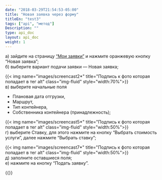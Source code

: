 ```yaml
---
date: "2018-03-29T21:54:53-05:00"
title: "Новая заявка через форму"
titleEn: "test3"
tags: ["api", "метод"]
Description: ""
type: api_doc
layout: api_doc
weight: 1
---
```


а) зайдите на страницу <a href="https://my.fesco.com/requests" target="_blank">“Мои заявки”</a>   и нажмите оранжевую кнопку “Новая заявка”; <br/>
б) выберите вариант подачи заявки — Новая заявка;

{{< img name="images/screencast2*" title="Подпись к фото которая попадает в тег alt" class="img-fluid" style="width:70%">}} <br/>
в) выберите начальные поля

- Плановая дата отгрузки, 
- Маршрут, 
- Тип контейнера, 
- Собственника контейнера (принадлежность);

{{< img name="images/screencast5*" title="Подпись к фото которая попадает в тег alt" class="img-fluid" style="width:50%">}} <br/>
г) выберите Ставку, 
для этого нажмите на кнопку “Выбрать стоимость услуги”, далее нажмите “Выбрать ставку”;

{{< img name="images/screencast7*" title="Подпись к фото которая попадает в тег alt" class="img-fluid" style="width:50%">}} <br/>
д) заполните оставшиеся поля; <br/>
е) нажмите на кнопку “Подать заявку”.

{{<alert icon="envelope" color="alert8-light" text="После отправки заявки вам будет отправлено уведомление с деталями заявки на электронный адрес. По желанию вы можете продолжать переписку, нажимая ОТВЕТИТЬ  на письмо заявки." close="false">}} 

